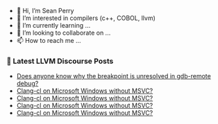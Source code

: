 - 👋 Hi, I’m Sean Perry
- 👀 I’m interested in compilers (c++, COBOL, llvm)
- 🌱 I’m currently learning ...
- 💞️ I’m looking to collaborate on ...
- 📫 How to reach me ...

<!---
s66perry/s66perry is a ✨ special ✨ repository because its `README.md` (this file) appears on your GitHub profile.
You can click the Preview link to take a look at your changes.
--->
### 📕 Latest LLVM Discourse Posts

<!-- DISCOURSE-LLVM:START -->
- [Does anyone know why the breakpoint is unresolved in gdb-remote debug?](https://discourse.llvm.org/t/does-anyone-know-why-the-breakpoint-is-unresolved-in-gdb-remote-debug/86647#post_2)
- [Clang-cl on Microsoft Windows without MSVC?](https://discourse.llvm.org/t/clang-cl-on-microsoft-windows-without-msvc/86650#post_5)
- [Clang-cl on Microsoft Windows without MSVC?](https://discourse.llvm.org/t/clang-cl-on-microsoft-windows-without-msvc/86650#post_4)
- [Clang-cl on Microsoft Windows without MSVC?](https://discourse.llvm.org/t/clang-cl-on-microsoft-windows-without-msvc/86650#post_3)
- [Clang-cl on Microsoft Windows without MSVC?](https://discourse.llvm.org/t/clang-cl-on-microsoft-windows-without-msvc/86650#post_2)
<!-- DISCOURSE-LLVM:END -->
